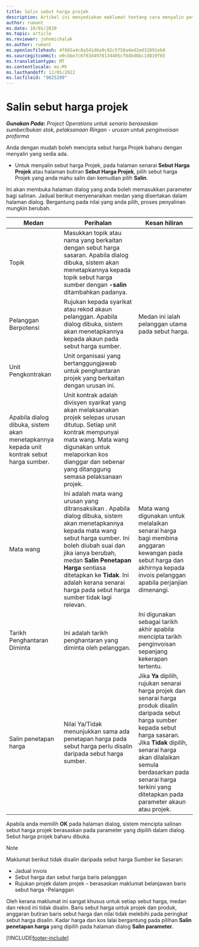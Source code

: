 ```yaml
---
title: Salin sebut harga projek
description: Artikel ini menyediakan maklumat tentang cara menyalin petikan projek dalam Operasi Projek.
author: rumant
ms.date: 10/01/2020
ms.topic: article
ms.reviewer: johnmichalak
ms.author: rumant
ms.openlocfilehash: 4f865a4c8a541d6a9c92c5f58a4ed2ed32891eb0
ms.sourcegitcommit: e0cbbe7c6f03d4978134405cf04bd8bc1d019f65
ms.translationtype: MT
ms.contentlocale: ms-MY
ms.lasthandoff: 12/05/2022
ms.locfileid: "9825289"
---
```

# <a name="copy-project-quotes"></a>Salin sebut harga projek

_**Gunakan Pada:** Project Operations untuk senario berasaskan sumber/bukan stok, pelaksanaan Ringan - urusan untuk penginvoisan proforma_

Anda dengan mudah boleh mencipta sebut harga Projek baharu dengan menyalin yang sedia ada. 

- Untuk menyalin sebut harga Projek, pada halaman senarai **Sebut Harga Projek** atau halaman butiran **Sebut Harga Projek**, pilih sebut harga Projek yang anda mahu salin dan kemudian pilih **Salin**.

Ini akan membuka halaman dialog yang anda boleh memasukkan parameter bagi salinan. Jadual berikut menyenaraikan medan yang disertakan dalam halaman dialog. Bergantung pada nilai yang anda pilih, proses penyalinan mungkin berubah.

| **Medan** | **Perihalan** | **Kesan hiliran** |
| --- | --- | --- |
| Topik | Masukkan topik atau nama yang berkaitan dengan sebut harga sasaran. Apabila dialog dibuka, sistem akan menetapkannya kepada topik sebut harga sumber dengan **-salin** ditambahkan padanya. | |
| Pelanggan Berpotensi | Rujukan kepada syarikat atau rekod akaun pelanggan. Apabila dialog dibuka, sistem akan menetapkannya kepada akaun pada sebut harga sumber. | Medan ini ialah pelanggan utama pada sebut harga. |
| Unit Pengkontrakan | Unit organisasi yang bertanggungjawab untuk penghantaran projek yang berkaitan dengan urusan ini.
Apabila dialog dibuka, sistem akan menetapkannya kepada unit kontrak sebut harga sumber. | Unit kontrak adalah divisyen syarikat yang akan melaksanakan projek selepas urusan ditutup. Setiap unit kontrak mempunyai mata wang. Mata wang digunakan untuk melaporkan kos dianggar dan sebenar yang ditanggung semasa pelaksanaan projek. |
| Mata wang | Ini adalah mata wang urusan yang ditransaksikan . Apabila dialog dibuka, sistem akan menetapkannya kepada mata wang sebut harga sumber. Ini boleh diubah suai dan jika ianya berubah, medan **Salin Penetapan Harga** sentiasa ditetapkan ke **Tidak**. Ini adalah kerana senarai harga pada sebut harga sumber tidak lagi relevan. | Mata wang digunakan untuk melalaikan senarai harga bagi membina anggaran kewangan pada sebut harga dan akhirnya kepada invois pelanggan apabila perjanjian dimenangi. |
| Tarikh Penghantaran Diminta | Ini adalah tarikh penghantaran yang diminta oleh pelanggan. | Ini digunakan sebagai tarikh akhir apabila mencipta tarikh penginvoisan sepanjang kekerapan tertentu. |
| Salin penetapan harga | Nilai Ya/Tidak menunjukkan sama ada penetapan harga pada sebut harga perlu disalin daripada sebut harga sumber. | Jika **Ya** dipilih, rujukan senarai harga projek dan senarai harga produk disalin daripada sebut harga sumber kepada sebut harga sasaran. Jika **Tidak** dipilih, senarai harga akan dilalaikan semula berdasarkan pada senarai harga terkini yang ditetapkan pada parameter akaun atau projek. |

Apabila anda memilih **OK** pada halaman dialog, sistem mencipta salinan sebut harga projek berasaskan pada parameter yang dipilih dalam dialog. Sebut harga projek baharu dibuka. 

> [!NOTE]
> Maklumat berikut tidak disalin daripada sebut harga Sumber ke Sasaran:
>
> - Jadual invois
> - Sebut harga dan sebut harga baris pelanggan
> - Rujukan projek dalam projek – berasaskan maklumat belanjawan baris sebut harga -Pelanggan
>
>Oleh kerana maklumat ini sangat khusus untuk setiap sebut harga, medan dan rekod ini tidak disalin. Baris sebut harga untuk projek dan produk, anggaran butiran baris sebut harga dan nilai tidak melebihi pada peringkat sebut harga disalin. Kadar harga dan kos lalai bergantung pada pilihan **Salin penetapan harga** yang dipilih pada halaman dialog **Salin parameter**.


[!INCLUDE[footer-include](../includes/footer-banner.md)]

